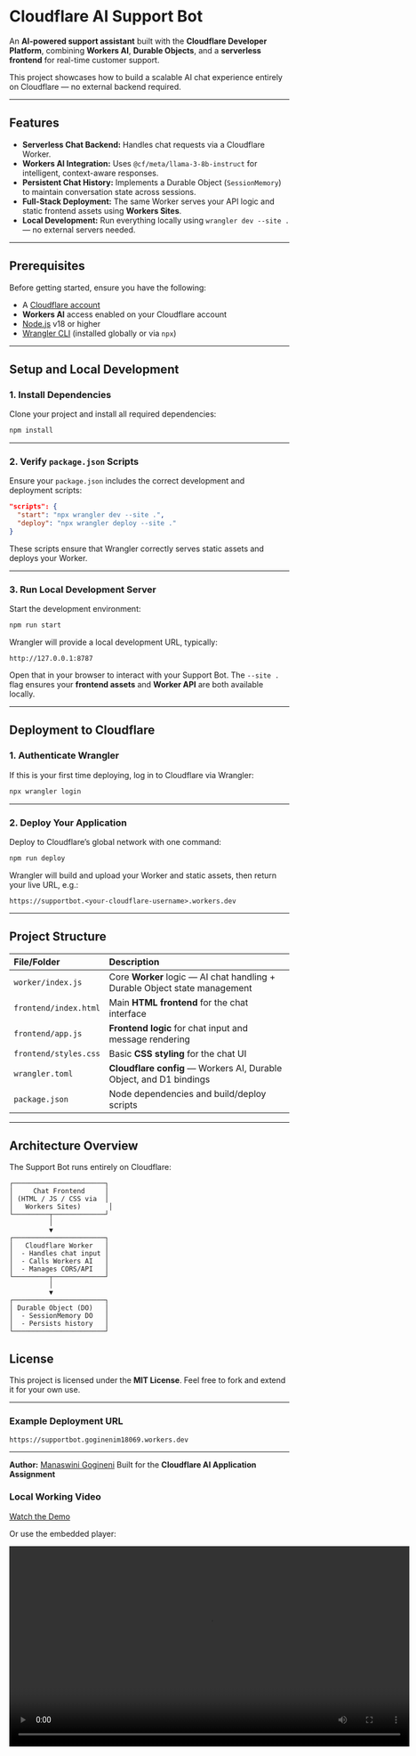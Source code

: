 
# Cloudflare AI Support Bot

An **AI-powered support assistant** built with the **Cloudflare Developer Platform**, combining **Workers AI**, **Durable Objects**, and a **serverless frontend** for real-time customer support.

This project showcases how to build a scalable AI chat experience entirely on Cloudflare — no external backend required.

---

## Features

- **Serverless Chat Backend:** Handles chat requests via a Cloudflare Worker.
- **Workers AI Integration:** Uses `@cf/meta/llama-3-8b-instruct` for intelligent, context-aware responses.
- **Persistent Chat History:** Implements a Durable Object (`SessionMemory`) to maintain conversation state across sessions.
- **Full-Stack Deployment:** The same Worker serves your API logic and static frontend assets using **Workers Sites**.
- **Local Development:** Run everything locally using `wrangler dev --site .` — no external servers needed.

---

## Prerequisites

Before getting started, ensure you have the following:

- A [Cloudflare account](https://dash.cloudflare.com/sign-up)
- **Workers AI** access enabled on your Cloudflare account
- [Node.js](https://nodejs.org/en/) v18 or higher
- [Wrangler CLI](https://developers.cloudflare.com/workers/wrangler/install/) (installed globally or via `npx`)

---

## Setup and Local Development

### 1. Install Dependencies

Clone your project and install all required dependencies:

```bash
npm install
````

---

### 2. Verify `package.json` Scripts

Ensure your `package.json` includes the correct development and deployment scripts:

```json
"scripts": {
  "start": "npx wrangler dev --site .",
  "deploy": "npx wrangler deploy --site ."
}
```

These scripts ensure that Wrangler correctly serves static assets and deploys your Worker.

---

### 3. Run Local Development Server

Start the development environment:

```bash
npm run start
```

Wrangler will provide a local development URL, typically:

```
http://127.0.0.1:8787
```

Open that in your browser to interact with your Support Bot.
The `--site .` flag ensures your **frontend assets** and **Worker API** are both available locally.

---

## Deployment to Cloudflare

### 1. Authenticate Wrangler

If this is your first time deploying, log in to Cloudflare via Wrangler:

```bash
npx wrangler login
```

---

### 2. Deploy Your Application

Deploy to Cloudflare’s global network with one command:

```bash
npm run deploy
```

Wrangler will build and upload your Worker and static assets, then return your live URL, e.g.:

```
https://supportbot.<your-cloudflare-username>.workers.dev
```

---

## Project Structure

| File/Folder         | Description                                                                |
| :------------------ | :------------------------------------------------------------------------- |
| `worker/index.js`   | Core **Worker** logic — AI chat handling + Durable Object state management |
| `frontend/index.html`        | Main **HTML frontend** for the chat interface                              |
| `frontend/app.js`            | **Frontend logic** for chat input and message rendering                    |
| `frontend/styles.css`        | Basic **CSS styling** for the chat UI                                      |
| `wrangler.toml`     | **Cloudflare config** — Workers AI, Durable Object, and D1 bindings        |
| `package.json`      | Node dependencies and build/deploy scripts                                 |


---

## Architecture Overview

The Support Bot runs entirely on Cloudflare:

```
┌───────────────────────┐
│     Chat Frontend     │
│ (HTML / JS / CSS via  │
│   Workers Sites)       │
└─────────┬─────────────┘
          │
          ▼
┌───────────────────────┐
│   Cloudflare Worker   │
│  - Handles chat input │
│  - Calls Workers AI   │
│  - Manages CORS/API   │
└─────────┬─────────────┘
          │
          ▼
┌───────────────────────┐
│ Durable Object (DO)   │
│  - SessionMemory DO   │
│  - Persists history   │
└───────────────────────┘
```

## License

This project is licensed under the **MIT License**.
Feel free to fork and extend it for your own use.

---

### Example Deployment URL

```
https://supportbot.goginenim18069.workers.dev
```

---

**Author:** [Manaswini Gogineni](https://www.linkedin.com/in/manaswini-gogineni/)
Built for the **Cloudflare AI Application Assignment**

### Local Working Video
[Watch the Demo](./CF_running_app.mp4)

Or use the embedded player:

<video width="720" controls>
  <source src="./CF_running_app.mp4" type="video/mp4">
  Your browser does not support the video tag.
</video>